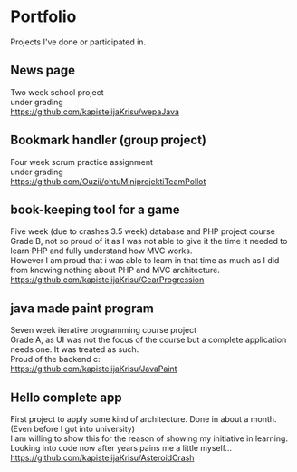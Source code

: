 # Portfolio
Projects I've done or participated in.

## News page
Two week school project
<br/> under grading
<br/> https://github.com/kapistelijaKrisu/wepaJava

## Bookmark handler (group project)
Four week scrum practice assignment
<br/> under grading
<br/> https://github.com/Ouzii/ohtuMiniprojektiTeamPollot

## book-keeping tool for a game
Five week (due to crashes 3.5 week) database and PHP project course
<br/> Grade B, not so proud of it as I was not able to give it the time it needed to learn PHP and fully understand how MVC works.
<br/> However I am proud that i was able to learn in that time as much as I did from knowing nothing about PHP and MVC architecture.
<br/> https://github.com/kapistelijaKrisu/GearProgression

## java made paint program
Seven week iterative programming course project
<br/> Grade A, as UI was not the focus of the course but a complete application needs one. It was treated as such.
<br/> Proud of the backend c:
<br/> https://github.com/kapistelijaKrisu/JavaPaint

## Hello complete app
First project to apply some kind of architecture. Done in about a month. (Even before I got into university)
<br/> I am willing to show this for the reason of showing my initiative in learning.
<br/> Looking into code now after years pains me a little myself...
<br/> https://github.com/kapistelijaKrisu/AsteroidCrash

